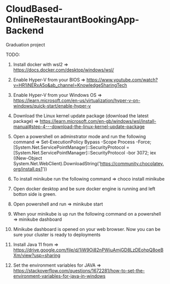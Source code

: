 # CloudBased-OnlineRestaurantBookingApp-Backend
Graduation project

TODO:

1) Install docker with wsl2 => https://docs.docker.com/desktop/windows/wsl/

2) Enable Hyper-V from your BIOS => https://www.youtube.com/watch?v=HR1iNERxA5o&ab_channel=KnowledgeSharingTech 

3) Enable Hyper-V from your Windows OS => https://learn.microsoft.com/en-us/virtualization/hyper-v-on-windows/quick-start/enable-hyper-v

4) Download the Linux kernel update package (download the latest package) => https://learn.microsoft.com/en-gb/windows/wsl/install-manual#step-4---download-the-linux-kernel-update-package

5) Open a powershell on adminstrator mode and run the following command => Set-ExecutionPolicy Bypass -Scope Process -Force; [System.Net.ServicePointManager]::SecurityProtocol = [System.Net.ServicePointManager]::SecurityProtocol -bor 3072; iex ((New-Object System.Net.WebClient).DownloadString('https://community.chocolatey.org/install.ps1'))

6) To install minikube run the following command => choco install minikube

7) Open docker desktop and be sure docker engine is running and left botton side is green.

8) Open powershell and run => minikube start

9) When your minikube is up run the following command on a powershell => minikube dashboard

10) Minikube dashboard is opened on your web browser. Now you can be sure your cluster is ready to deployments

11) Install Java 11 from => https://drive.google.com/file/d/1iW9Oj82nPWiuAmjGD8LzDEohpQ8oeBXm/view?usp=sharing

12) Set the environment variables for JAVA => https://stackoverflow.com/questions/1672281/how-to-set-the-environment-variables-for-java-in-windows
